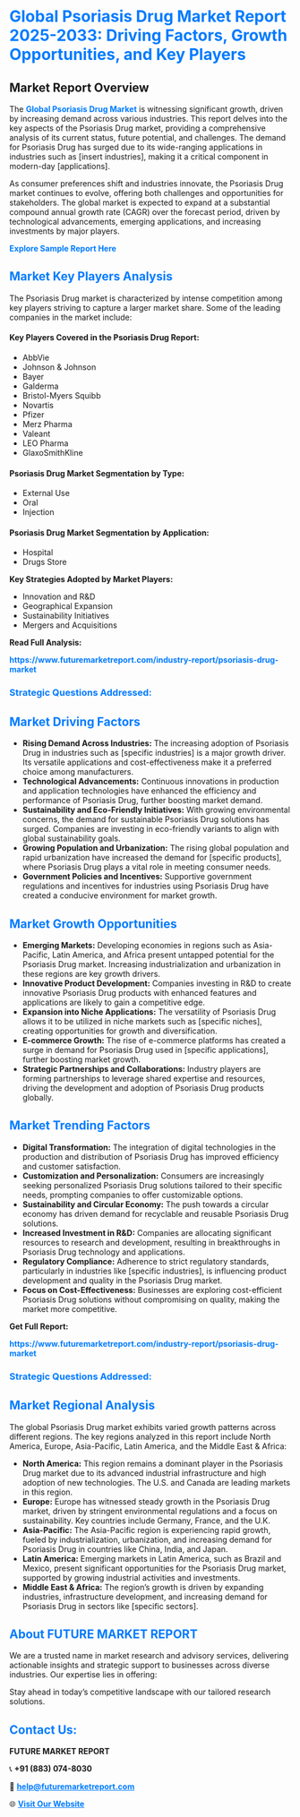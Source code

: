 <h1 style="color: #007BFF;">Global Psoriasis Drug Market Report 2025-2033: Driving Factors, Growth Opportunities, and Key Players</h1>

<section id="overview">
<h2>Market Report Overview</h2>
<p>The <a href="https://www.futuremarketreport.com/industry-report/psoriasis-drug-market" style="color: #007BFF; text-decoration: none;"><strong>Global Psoriasis Drug Market</strong></a> is witnessing significant growth, driven by increasing demand across various industries. This report delves into the key aspects of the Psoriasis Drug market, providing a comprehensive analysis of its current status, future potential, and challenges. The demand for Psoriasis Drug has surged due to its wide-ranging applications in industries such as [insert industries], making it a critical component in modern-day [applications].</p>
<p>As consumer preferences shift and industries innovate, the Psoriasis Drug market continues to evolve, offering both challenges and opportunities for stakeholders. The global market is expected to expand at a substantial compound annual growth rate (CAGR) over the forecast period, driven by technological advancements, emerging applications, and increasing investments by major players.</p>
</section>

<section id="overview">
<p><a href="https://www.futuremarketreport.com/request-sample/reportId=106279" style="color: #007BFF; text-decoration: none;"><strong>Explore Sample Report Here</strong></a></p>
</section>

<section id="key-players">
<h2 style="color: #007BFF;">Market Key Players Analysis</h2>
<p>The Psoriasis Drug market is characterized by intense competition among key players striving to capture a larger market share. Some of the leading companies in the market include:</p>
<h4>Key Players Covered in the Psoriasis Drug Report:</h4>
<ul><li>AbbVie</li><li>Johnson &amp; Johnson</li><li>Bayer</li><li>Galderma</li><li>Bristol-Myers Squibb</li><li>Novartis</li><li>Pfizer</li><li>Merz Pharma</li><li>Valeant</li><li>LEO Pharma</li><li>GlaxoSmithKline</li></ul>
<h4>Psoriasis Drug Market Segmentation by Type:</h4>
<ul><li>External Use</li><li>Oral</li><li>Injection</li></ul>

<h4>Psoriasis Drug Market Segmentation by Application:</h4>
<ul><li>Hospital</li><li>Drugs Store</li></ul>
<p><strong>Key Strategies Adopted by Market Players:</strong></p>
<ul>
<li>Innovation and R&D</li>
<li>Geographical Expansion</li>
<li>Sustainability Initiatives</li>
<li>Mergers and Acquisitions</li>
</ul>
</section>

<section>
<p><strong>Read Full Analysis: </strong></p><a href="https://www.futuremarketreport.com/industry-report/psoriasis-drug-market" style="color: #007BFF; text-decoration: none;"><strong>https://www.futuremarketreport.com/industry-report/psoriasis-drug-market</strong></a>
<h3 style="color: #007BFF;">Strategic Questions Addressed:</h3>
</section>

<section id="driving-factors">
<h2 style="color: #007BFF;">Market Driving Factors</h2>
<ul>
<li><strong>Rising Demand Across Industries:</strong> The increasing adoption of Psoriasis Drug in industries such as [specific industries] is a major growth driver. Its versatile applications and cost-effectiveness make it a preferred choice among manufacturers.</li>
<li><strong>Technological Advancements:</strong> Continuous innovations in production and application technologies have enhanced the efficiency and performance of Psoriasis Drug, further boosting market demand.</li>
<li><strong>Sustainability and Eco-Friendly Initiatives:</strong> With growing environmental concerns, the demand for sustainable Psoriasis Drug solutions has surged. Companies are investing in eco-friendly variants to align with global sustainability goals.</li>
<li><strong>Growing Population and Urbanization:</strong> The rising global population and rapid urbanization have increased the demand for [specific products], where Psoriasis Drug plays a vital role in meeting consumer needs.</li>
<li><strong>Government Policies and Incentives:</strong> Supportive government regulations and incentives for industries using Psoriasis Drug have created a conducive environment for market growth.</li>
</ul>
</section>

<section id="growth-opportunities">
<h2 style="color: #007BFF;">Market Growth Opportunities</h2>
<ul>
<li><strong>Emerging Markets:</strong> Developing economies in regions such as Asia-Pacific, Latin America, and Africa present untapped potential for the Psoriasis Drug market. Increasing industrialization and urbanization in these regions are key growth drivers.</li>
<li><strong>Innovative Product Development:</strong> Companies investing in R&D to create innovative Psoriasis Drug products with enhanced features and applications are likely to gain a competitive edge.</li>
<li><strong>Expansion into Niche Applications:</strong> The versatility of Psoriasis Drug allows it to be utilized in niche markets such as [specific niches], creating opportunities for growth and diversification.</li>
<li><strong>E-commerce Growth:</strong> The rise of e-commerce platforms has created a surge in demand for Psoriasis Drug used in [specific applications], further boosting market growth.</li>
<li><strong>Strategic Partnerships and Collaborations:</strong> Industry players are forming partnerships to leverage shared expertise and resources, driving the development and adoption of Psoriasis Drug products globally.</li>
</ul>
</section>

<section id="trending-factors">
<h2 style="color: #007BFF;">Market Trending Factors</h2>
<ul>
<li><strong>Digital Transformation:</strong> The integration of digital technologies in the production and distribution of Psoriasis Drug has improved efficiency and customer satisfaction.</li>
<li><strong>Customization and Personalization:</strong> Consumers are increasingly seeking personalized Psoriasis Drug solutions tailored to their specific needs, prompting companies to offer customizable options.</li>
<li><strong>Sustainability and Circular Economy:</strong> The push towards a circular economy has driven demand for recyclable and reusable Psoriasis Drug solutions.</li>
<li><strong>Increased Investment in R&D:</strong> Companies are allocating significant resources to research and development, resulting in breakthroughs in Psoriasis Drug technology and applications.</li>
<li><strong>Regulatory Compliance:</strong> Adherence to strict regulatory standards, particularly in industries like [specific industries], is influencing product development and quality in the Psoriasis Drug market.</li>
<li><strong>Focus on Cost-Effectiveness:</strong> Businesses are exploring cost-efficient Psoriasis Drug solutions without compromising on quality, making the market more competitive.</li>
</ul>
</section>

<section>
<p><strong>Get Full Report: </strong></p><a href="https://www.futuremarketreport.com/industry-report/psoriasis-drug-market" style="color: #007BFF; text-decoration: none;"><strong>https://www.futuremarketreport.com/industry-report/psoriasis-drug-market</strong></a>
<h3 style="color: #007BFF;">Strategic Questions Addressed:</h3>
</section>


<section id="regional-analysis">
<h2 style="color: #007BFF;">Market Regional Analysis</h2>
<p>The global Psoriasis Drug market exhibits varied growth patterns across different regions. The key regions analyzed in this report include North America, Europe, Asia-Pacific, Latin America, and the Middle East & Africa:</p>
<ul>
<li><strong>North America:</strong> This region remains a dominant player in the Psoriasis Drug market due to its advanced industrial infrastructure and high adoption of new technologies. The U.S. and Canada are leading markets in this region.</li>
<li><strong>Europe:</strong> Europe has witnessed steady growth in the Psoriasis Drug market, driven by stringent environmental regulations and a focus on sustainability. Key countries include Germany, France, and the U.K.</li>
<li><strong>Asia-Pacific:</strong> The Asia-Pacific region is experiencing rapid growth, fueled by industrialization, urbanization, and increasing demand for Psoriasis Drug in countries like China, India, and Japan.</li>
<li><strong>Latin America:</strong> Emerging markets in Latin America, such as Brazil and Mexico, present significant opportunities for the Psoriasis Drug market, supported by growing industrial activities and investments.</li>
<li><strong>Middle East & Africa:</strong> The region’s growth is driven by expanding industries, infrastructure development, and increasing demand for Psoriasis Drug in sectors like [specific sectors].</li>
</ul>
</section>

<footer>
<h2 style="color: #007BFF;">About FUTURE MARKET REPORT</h2>
<p>We are a trusted name in market research and advisory services, delivering actionable insights and strategic support to businesses across diverse industries. Our expertise lies in offering:</p>

<p>Stay ahead in today’s competitive landscape with our tailored research solutions.</p>

<h2 style="color: #007BFF;">Contact Us:</h2>
<p><strong>FUTURE MARKET REPORT</strong></p>
<p>📞 <strong>+91 (883) 074-8030</strong></p>
<p>📧 <strong><a href="mailto:help@futuremarketreport.com" style="color: #007BFF;">help@futuremarketreport.com</a></strong></p>
<p>🌐 <strong><a href="https://www.futuremarketreport.com/" style="color: #007BFF;">Visit Our Website</a></strong></p>
</footer>
